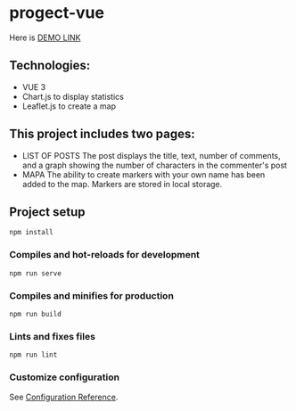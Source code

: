 # progect-vue

Here is [DEMO LINK](https://creative-treacle-b012ef.netlify.app/)


## Technologies:
 - VUE 3
 - Chart.js  to display statistics
 - Leaflet.js to create a map

## This project includes two pages: 
 - LIST OF POSTS
   The post displays the title, text, number of comments, and a graph showing the number of characters in the commenter's post
 - MAPA
   The ability to create markers with your own name has been added to the map. Markers are stored in local storage.

## Project setup
```
npm install
```

### Compiles and hot-reloads for development
```
npm run serve
```

### Compiles and minifies for production
```
npm run build
```

### Lints and fixes files
```
npm run lint
```

### Customize configuration
See [Configuration Reference](https://cli.vuejs.org/config/).
